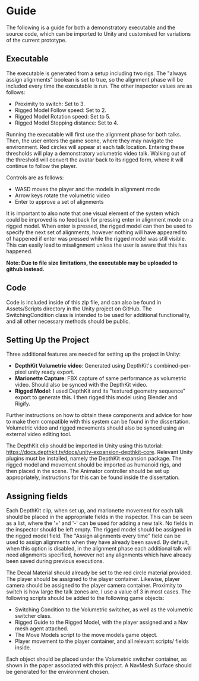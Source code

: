 # Guide

The following is a guide for both a demonstratory executable and the source code, which can be imported to Unity and customised for variations of the current prototype.

## Executable

The executable is generated from a setup including two rigs. The "always assign alignments" boolean is set to true, so the alignment phase will be included every time the executable is run. The other inspector values are as follows:

- Proximity to switch: Set to 3.
- Rigged Model Follow speed: Set to 2.
- Rigged Model Rotation speed: Set to 5.
- Rigged Model Stopping distance: Set to 4.

Running the executable will first use the alignment phase for both talks. Then, the user enters the game scene, where they may navigate the environment. Red circles will appear at each talk location. Entering these thresholds will play a demonstratory volumetric video talk. Walking out of the threshold will convert the avatar back to its rigged form, where it will continue to follow the player.

Controls are as follows:

- WASD moves the player and the models in alignment mode
- Arrow keys rotate the volumetric video
- Enter to approve a set of alignments

It is important to also note that one visual element of the system which could be improved is no feedback for pressing enter in alignment mode on a rigged model. When enter is pressed, the rigged model can then be used to specify the next set of alignments, however nothing will have appeared to of happened if enter was pressed while the rigged model was still visible. This can easily lead to misalignment unless the user is aware that this has happened.

**Note: Due to file size limitations, the executable may be uploaded to github instead.**

## Code

Code is included inside of this zip file, and can also be found in Assets/Scripts directory in the Unity project on GitHub. The SwitchingCondition class is intended to be used for additional functionality, and all other necessary methods should be public.

## Setting Up the Project

Three additional features are needed for setting up the project in Unity:

- **DepthKit Volumetric video**: Generated using DepthKit's combined-per-pixel unity ready export.
- **Marionette Capture**: FBX capture of same performance as volumetric video. Should also be synced with the DepthKit video.
- **Rigged Model**: I used DepthKit and its "textured geometry sequence" export to generate this. I then rigged this model using Blender and Rigify.

Further instructions on how to obtain these components and advice for how to make them compatible with this system can be found in the dissertation. Volumetric video and rigged movements should also be synced using an external video editing tool.

The DepthKit clip should be imported in Unity using this tutorial: https://docs.depthkit.tv/docs/unity-expansion-depthkit-core. Relevant Unity plugins must be installed, namely the DepthKit expansion package. The rigged model and movement should be imported as humanoid rigs, and then placed in the scene. The Animator controller should be set up appropriately, instructions for this can be found inside the dissertation.

## Assigning fields

Each DepthKit clip, when set up, and marionette movement for each talk should be placed in the appropriate fields in the inspector. This can be seen as a list, where the '+' and '-' can be used for adding a new talk. No fields in the inspector should be left empty. The rigged model should be assigned in the rigged model field. The "Assign alignments every time" field can be used to assign alignments when they have already been saved. By default, when this option is disabled, in the alignment phase each additional talk will need alignments specified, however not any alignments which have already been saved during previous executions.

The Decal Material should already be set to the red circle material provided. The player should be assigned to the player container. Likewise, player camera should be assigned to the player camera container. Proximity to switch is how large the talk zones are, I use a value of 3 in most cases. The following scripts should be added to the following game objects:

- Switching Condition to the Volumetric switcher, as well as the volumetric switcher class.
- Rigged Guide to the Rigged Model, with the player assigned and a Nav mesh agent attached.
- The Move Models script to the move models game object.
- Player movement to the player container, and all relevant scripts/ fields inside.

Each object should be placed under the Volumetric switcher container, as shown in the paper associated with this project. A NavMesh Surface should be generated for the environment chosen.
